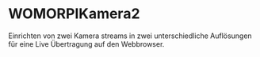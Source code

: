# WOMORPIKamera2
Einrichten von zwei Kamera streams in zwei unterschiedliche Auflösungen für eine Live Übertragung auf den Webbrowser. 
